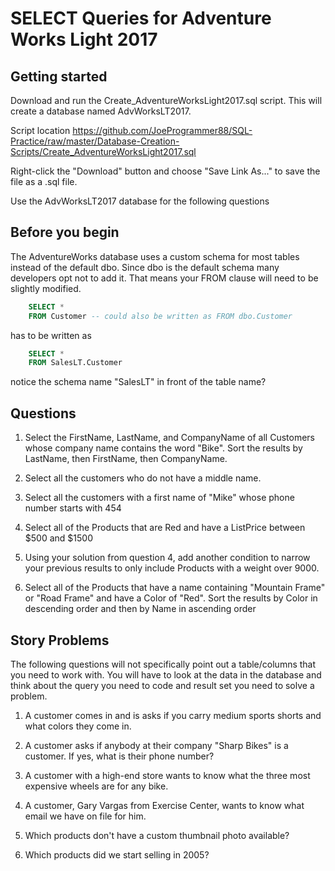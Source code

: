 # SELECT Queries for Adventure Works Light 2017


## Getting started

Download and run the Create_AdventureWorksLight2017.sql script. This
will create a database named AdvWorksLT2017.

Script location https://github.com/JoeProgrammer88/SQL-Practice/raw/master/Database-Creation-Scripts/Create_AdventureWorksLight2017.sql

Right-click the "Download" button and choose "Save Link As..." to save the file as a .sql file.

Use the AdvWorksLT2017 database for the following questions

## Before you begin
The AdventureWorks database uses a custom schema for most tables instead of the default dbo. Since dbo is the default schema many developers opt not to add it. That means your FROM clause will need to be slightly modified.
```sql
    SELECT *
    FROM Customer -- could also be written as FROM dbo.Customer
```
has to be written as
```sql
    SELECT *
    FROM SalesLT.Customer
```
notice the schema name "SalesLT" in front of the table name?

## Questions

1) Select the FirstName, LastName, and CompanyName of all Customers whose company name contains the word "Bike". Sort the results by LastName, then FirstName, then CompanyName.

2) Select all the customers who do not have a middle name.

3) Select all the customers with a first name of "Mike" whose phone number starts with 454

4) Select all of the Products that are Red and have a ListPrice between $500 and $1500

5) Using your solution from question 4, add another condition to narrow your previous results to only include Products with a weight over 9000.

6) Select all of the Products that have a name containing "Mountain Frame" or "Road Frame" and have a Color of "Red". Sort the results by Color in descending order and then by Name in ascending order


## Story Problems
The following questions will not specifically point out a table/columns that you need to work with. You will have to look at the data in the database and think about the query you need to code and result set you need to solve a problem.

1) A customer comes in and is asks if you carry medium sports shorts and what colors they come in.

2) A customer asks if anybody at their company "Sharp Bikes" is a customer. If yes, what is their phone number?

3) A customer with a high-end store wants to know what the three most expensive wheels are for any bike.

4) A customer, Gary Vargas from Exercise Center, wants to know what email we have on file for him.

5) Which products don't have a custom thumbnail photo available?

6) Which products did we start selling in 2005?